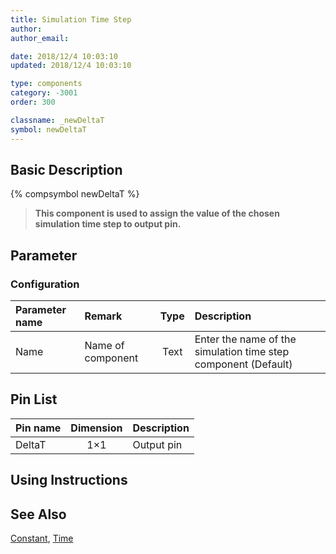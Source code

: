 ```yaml
---
title: Simulation Time Step
author: 
author_email:

date: 2018/12/4 10:03:10
updated: 2018/12/4 10:03:10

type: components
category: -3001
order: 300

classname: _newDeltaT
symbol: newDeltaT
---
```

## Basic Description
{% compsymbol newDeltaT %}

> **This component is used to assign the value of the chosen simulation time step to output pin.**

## Parameter
### Configuration
| Parameter name | Remark | Type | Description |
| :--- | :--- | :--: | :--- |
| Name | Name of component | Text | Enter the name of the simulation time step component (Default) |


## Pin List

| Pin name | Dimension | Description |
| :--- | :--:  | :--- |
| DeltaT | 1×1 | Output pin |

## Using Instructions



## See Also

[Constant](comp_newConstant.html), [Time](comp_newTime.html)
